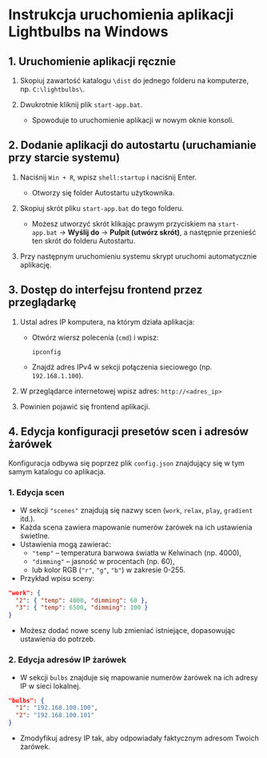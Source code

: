 # Instrukcja uruchomienia aplikacji Lightbulbs na Windows

## 1. Uruchomienie aplikacji ręcznie

1. Skopiuj zawartość katalogu `\dist` do jednego folderu na komputerze, np. `C:\lightbulbs\`.

2. Dwukrotnie kliknij plik `start-app.bat`.  
   - Spowoduje to uruchomienie aplikacji w nowym oknie konsoli.  

## 2. Dodanie aplikacji do autostartu (uruchamianie przy starcie systemu)

1. Naciśnij `Win + R`, wpisz `shell:startup` i naciśnij Enter.  
   - Otworzy się folder Autostartu użytkownika.

2. Skopiuj skrót pliku `start-app.bat` do tego folderu.  
   - Możesz utworzyć skrót klikając prawym przyciskiem na `start-app.bat` → **Wyślij do** → **Pulpit (utwórz skrót)**, a następnie przenieść ten skrót do folderu Autostartu.

3. Przy następnym uruchomieniu systemu skrypt uruchomi automatycznie aplikację.

## 3. Dostęp do interfejsu frontend przez przeglądarkę

1. Ustal adres IP komputera, na którym działa aplikacja:  
   - Otwórz wiersz polecenia (`cmd`) i wpisz:  
     ```
     ipconfig
     ```  
   - Znajdź adres IPv4 w sekcji połączenia sieciowego (np. `192.168.1.100`).

2. W przeglądarce internetowej wpisz adres: `http://<adres_ip>` 
3. Powinien pojawić się frontend aplikacji.

## 4. Edycja konfiguracji presetów scen i adresów żarówek

Konfiguracja odbywa się poprzez plik `config.json` znajdujący się w tym samym katalogu co aplikacja.

### 1. Edycja scen

- W sekcji `"scenes"` znajdują się nazwy scen (`work`, `relax`, `play`, `gradient` itd.).
- Każda scena zawiera mapowanie numerów żarówek na ich ustawienia świetlne.
- Ustawienia mogą zawierać:
  - `"temp"` – temperatura barwowa światła w Kelwinach (np. 4000),
  - `"dimming"` – jasność w procentach (np. 60),
  - lub kolor RGB (`"r"`, `"g"`, `"b"`) w zakresie 0-255.
- Przykład wpisu sceny:

```json
"work": {
  "2": { "temp": 4000, "dimming": 60 },
  "3": { "temp": 6500, "dimming": 100 }
}
```
- Możesz dodać nowe sceny lub zmieniać istniejące, dopasowując ustawienia do potrzeb.

### 2. Edycja adresów IP żarówek 

- W sekcji `bulbs` znajduje się mapowanie numerów żarówek na ich adresy IP w sieci lokalnej.

```json
"bulbs": {
  "1": "192.168.100.100",
  "2": "192.168.100.101"
}
```

- Zmodyfikuj adresy IP tak, aby odpowiadały faktycznym adresom Twoich żarówek.
